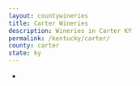 ```yaml
---
layout: countywineries
title: Carter Wineries
description: Wineries in Carter KY
permalink: /kentucky/carter/
county: carter
state: ky
---
```

-
